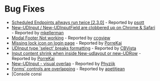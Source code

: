 # Bug Fixes
- [Scheduled Endpoints allways run twice [2.3.0]](https://github.com/ironmansoftware/universal-dashboard/issues/615) - Reported by [psott](https://github.com/psott)
- [New-UDInput / New-UDInputField are clobbered up on Chrome & Safari](https://github.com/ironmansoftware/universal-dashboard/issues/612) - Reported by [mkellerman](https://github.com/mkellerman)
- [Modal Footer Not working](https://github.com/ironmansoftware/universal-dashboard/issues/606) - Reported by [ccgview](https://github.com/ccgview)
- [Missing lock icon on login page](https://github.com/ironmansoftware/universal-dashboard/issues/509) - Reported by [PorreKaj](https://github.com/PorreKaj)
- [UDInput type 'select' breaks formatting](https://github.com/ironmansoftware/universal-dashboard/issues/344) - Reported by [CBVista](https://github.com/CBVista)
- [Input content shrink when inside New-udlayout or new-UDRow](https://github.com/ironmansoftware/universal-dashboard/issues/222) - Reported by [PorreKaj](https://github.com/PorreKaj)
- [New-UDInput - visual overlap](https://github.com/ironmansoftware/universal-dashboard/issues/132) - Reported by [Phyziik](https://github.com/Phyziik)
- [Forms' controls are overlapping](https://github.com/ironmansoftware/universal-dashboard/issues/68) - Reported by [apetitjean](https://github.com/apetitjean)
- [Console consi
